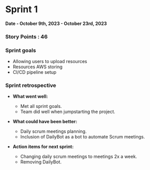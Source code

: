 # Sprint 1

**Date - October 9th, 2023 - October 23rd, 2023**

### Story Points : 46

### Sprint goals  

- Allowing users to upload resources
- Resources AWS storing 
- CI/CD pipeline setup

### Sprint retrospective

- **What went well:**
    - Met all sprint goals.
    - Team did well when jumpstarting the project. 

- **What could have been better:**
    - Daily scrum meetings planning. 
    - Inclusion of DailyBot as a bot to automate Scrum meetings.

- **Action items for next sprint:**
    - Changing daily scrum meetings to meetings 2x a week. 
    - Removing DailyBot. 
    
